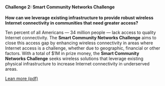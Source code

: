 #### Challenge 2: Smart Community Networks Challenge

**How can we leverage existing infrastructure to provide robust wireless Internet connectivity in communities that need greater access?**

Ten percent of all Americans — 34 million people — lack access to quality Internet connectivity. The **Smart Community Networks Challenge** aims to close this access gap by enhancing wireless connectivity in areas where Internet access is a challenge, whether due to geographic, financial or other factors. With a total of $1M in prize money, the **Smart Community Networks Challenge** seeks wireless solutions that leverage existing physical infrastructure to increase Internet connectivity in underserved areas.

[Lean more (pdf)](/_assets/NSF-SmartCommunity.pdf)
